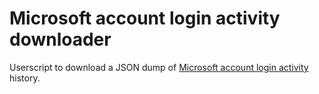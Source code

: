 # Microsoft account login activity downloader

Userscript to download a JSON dump of [Microsoft account login activity](https://account.live.com/Activity) history.
